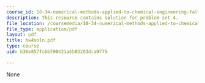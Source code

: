 ```yaml
---
course_id: 10-34-numerical-methods-applied-to-chemical-engineering-fall-2005
description: This resource contains solution for problem set 4.
file_location: /coursemedia/10-34-numerical-methods-applied-to-chemical-engineering-fall-2005/b36e857fcbb590421a6b03203dca9775_hw4soln.pdf
file_type: application/pdf
layout: pdf
title: hw4soln.pdf
type: course
uid: b36e857fcbb590421a6b03203dca9775

---
```

None